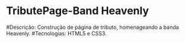 # TributePage-Band Heavenly
#Descrição: Construção de página de tributo, homenageando a banda Heavenly.
#Tecnologias: HTML5 e CSS3.
